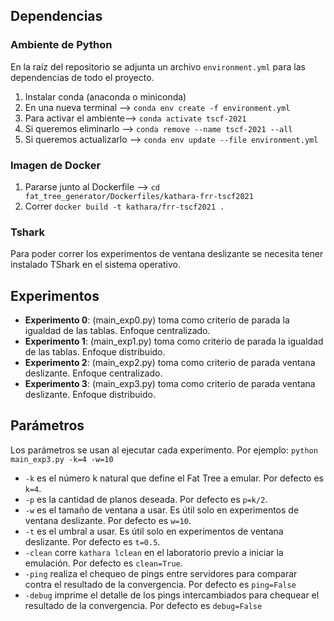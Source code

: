## Dependencias

### Ambiente de Python
En la raíz del repositorio se adjunta un archivo `environment.yml`
para las dependencias de todo el proyecto.

1.  Instalar conda (anaconda o miniconda)
2.  En una nueva terminal --> `conda env create -f environment.yml`
3.  Para activar el ambiente--> `conda activate tscf-2021`
4.  Si queremos eliminarlo --> `conda remove --name tscf-2021 --all`
5.  Si queremos actualizarlo --> `conda env update --file environment.yml`

### Imagen de Docker

1. Pararse junto al Dockerfile --> `cd fat_tree_generator/Dockerfiles/kathara-frr-tscf2021` 
2. Correr `docker build -t kathara/frr-tscf2021 .`

### Tshark

Para poder correr los experimentos de ventana deslizante se necesita tener instalado TShark en el sistema operativo.

## Experimentos

- **Experimento 0**: (main_exp0.py) toma como criterio de parada la igualdad de las tablas. Enfoque centralizado.
- **Experimento 1**: (main_exp1.py) toma como criterio de parada la igualdad de las tablas. Enfoque distribuido.
- **Experimento 2**: (main_exp2.py) toma como criterio de parada ventana deslizante. Enfoque centralizado.
- **Experimento 3**: (main_exp3.py) toma como criterio de parada ventana deslizante. Enfoque distribuido.

## Parámetros

Los parámetros se usan al ejecutar cada experimento. Por ejemplo: ``python main_exp3.py -k=4 -w=10``

- ``-k`` es el número k natural que define el Fat Tree a emular. Por defecto es ``k=4``.
- ``-p`` es la cantidad de planos deseada. Por defecto es ``p=k/2``.
- ``-w`` es el tamaño de ventana a usar. Es útil solo en experimentos de ventana deslizante. Por defecto es ``w=10``.
- ``-t`` es el umbral a usar. Es útil solo en experimentos de ventana deslizante. Por defecto es ``t=0.5``.
- ``-clean`` corre ``kathara lclean`` en el laboratorio previo a iniciar la emulación. Por defecto es ``clean=True``.
- ``-ping`` realiza el chequeo de pings entre servidores para comparar contra el resultado de la convergencia. Por defecto es ``ping=False``
- ``-debug`` imprime el detalle de los pings intercambiados para chequear el resultado de la convergencia. Por defecto es ``debug=False``

